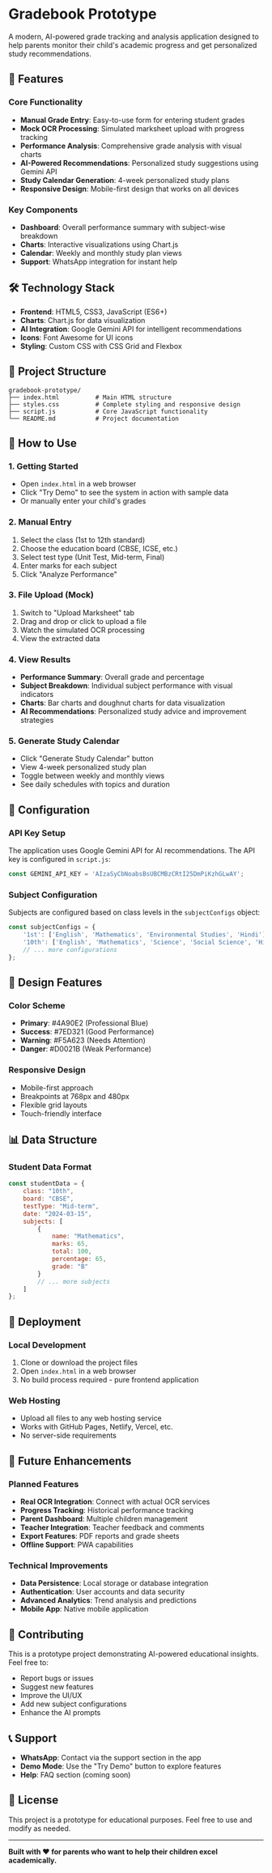 # Gradebook Prototype

A modern, AI-powered grade tracking and analysis application designed to help parents monitor their child's academic progress and get personalized study recommendations.

## 🚀 Features

### Core Functionality
- **Manual Grade Entry**: Easy-to-use form for entering student grades
- **Mock OCR Processing**: Simulated marksheet upload with progress tracking
- **Performance Analysis**: Comprehensive grade analysis with visual charts
- **AI-Powered Recommendations**: Personalized study suggestions using Gemini API
- **Study Calendar Generation**: 4-week personalized study plans
- **Responsive Design**: Mobile-first design that works on all devices

### Key Components
- **Dashboard**: Overall performance summary with subject-wise breakdown
- **Charts**: Interactive visualizations using Chart.js
- **Calendar**: Weekly and monthly study plan views
- **Support**: WhatsApp integration for instant help

## 🛠️ Technology Stack

- **Frontend**: HTML5, CSS3, JavaScript (ES6+)
- **Charts**: Chart.js for data visualization
- **AI Integration**: Google Gemini API for intelligent recommendations
- **Icons**: Font Awesome for UI icons
- **Styling**: Custom CSS with CSS Grid and Flexbox

## 📁 Project Structure

```
gradebook-prototype/
├── index.html          # Main HTML structure
├── styles.css          # Complete styling and responsive design
├── script.js           # Core JavaScript functionality
└── README.md           # Project documentation
```

## 🎯 How to Use

### 1. Getting Started
- Open `index.html` in a web browser
- Click "Try Demo" to see the system in action with sample data
- Or manually enter your child's grades

### 2. Manual Entry
1. Select the class (1st to 12th standard)
2. Choose the education board (CBSE, ICSE, etc.)
3. Select test type (Unit Test, Mid-term, Final)
4. Enter marks for each subject
5. Click "Analyze Performance"

### 3. File Upload (Mock)
1. Switch to "Upload Marksheet" tab
2. Drag and drop or click to upload a file
3. Watch the simulated OCR processing
4. View the extracted data

### 4. View Results
- **Performance Summary**: Overall grade and percentage
- **Subject Breakdown**: Individual subject performance with visual indicators
- **Charts**: Bar charts and doughnut charts for data visualization
- **AI Recommendations**: Personalized study advice and improvement strategies

### 5. Generate Study Calendar
- Click "Generate Study Calendar" button
- View 4-week personalized study plan
- Toggle between weekly and monthly views
- See daily schedules with topics and duration

## 🔧 Configuration

### API Key Setup
The application uses Google Gemini API for AI recommendations. The API key is configured in `script.js`:

```javascript
const GEMINI_API_KEY = 'AIzaSyCbNoabsBsUBCMBzCRtI25DmPiKzhGLwAY';
```

### Subject Configuration
Subjects are configured based on class levels in the `subjectConfigs` object:

```javascript
const subjectConfigs = {
    '1st': ['English', 'Mathematics', 'Environmental Studies', 'Hindi'],
    '10th': ['English', 'Mathematics', 'Science', 'Social Science', 'Hindi', 'Computer Science'],
    // ... more configurations
};
```

## 🎨 Design Features

### Color Scheme
- **Primary**: #4A90E2 (Professional Blue)
- **Success**: #7ED321 (Good Performance)
- **Warning**: #F5A623 (Needs Attention)
- **Danger**: #D0021B (Weak Performance)

### Responsive Design
- Mobile-first approach
- Breakpoints at 768px and 480px
- Flexible grid layouts
- Touch-friendly interface

## 📊 Data Structure

### Student Data Format
```javascript
const studentData = {
    class: "10th",
    board: "CBSE",
    testType: "Mid-term",
    date: "2024-03-15",
    subjects: [
        {
            name: "Mathematics",
            marks: 65,
            total: 100,
            percentage: 65,
            grade: "B"
        }
        // ... more subjects
    ]
};
```

## 🚀 Deployment

### Local Development
1. Clone or download the project files
2. Open `index.html` in a web browser
3. No build process required - pure frontend application

### Web Hosting
- Upload all files to any web hosting service
- Works with GitHub Pages, Netlify, Vercel, etc.
- No server-side requirements

## 🔮 Future Enhancements

### Planned Features
- **Real OCR Integration**: Connect with actual OCR services
- **Progress Tracking**: Historical performance tracking
- **Parent Dashboard**: Multiple children management
- **Teacher Integration**: Teacher feedback and comments
- **Export Features**: PDF reports and grade sheets
- **Offline Support**: PWA capabilities

### Technical Improvements
- **Data Persistence**: Local storage or database integration
- **Authentication**: User accounts and data security
- **Advanced Analytics**: Trend analysis and predictions
- **Mobile App**: Native mobile application

## 🤝 Contributing

This is a prototype project demonstrating AI-powered educational insights. Feel free to:
- Report bugs or issues
- Suggest new features
- Improve the UI/UX
- Add new subject configurations
- Enhance the AI prompts

## 📞 Support

- **WhatsApp**: Contact via the support section in the app
- **Demo Mode**: Use the "Try Demo" button to explore features
- **Help**: FAQ section (coming soon)

## 📄 License

This project is a prototype for educational purposes. Feel free to use and modify as needed.

---

**Built with ❤️ for parents who want to help their children excel academically.**
